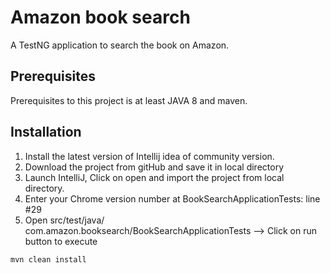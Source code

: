 # Amazon book search

A TestNG application to search the book on Amazon.

## Prerequisites
Prerequisites to this project is at least JAVA 8 and maven.

## Installation
1. Install the latest version of Intellij idea of community version.
2. Download the project from gitHub and save it in local directory
3. Launch IntelliJ, Click on open and import the project from local directory.
4. Enter your Chrome version number at BookSearchApplicationTests: line #29
5. Open src/test/java/ com.amazon.booksearch/BookSearchApplicationTests --> Click on run button to execute

```bash
mvn clean install
```
